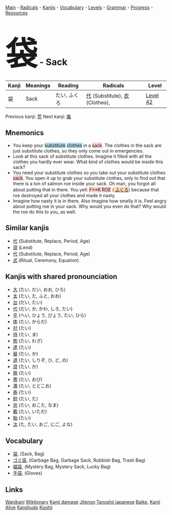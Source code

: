<style> bigfont {font-size: 100px}</style>
[Main](../README.md) -
[Radicals](../radicals.md) -
[Kanjis](../kanjis.md) -
[Vocabulary](../vocabulary.md) -
[Levels](../levels.md) -
[Grammar](../grammar.md) - 
[Progress](../progress.md) -
[Resources](../resources.md)
# <bigfont> 袋</bigfont> - Sack 

| Kanji | Meanings | Reading | Radicals | Level |
| --- | --- | --- | --- | --- |
| 袋 | Sack | たい, ふくろ | [代](../radicals/代.md) (Substitute), [衣](../radicals/衣.md) (Clothes),  | [Level 42](../levels/wk_level42.md) |

Previous kanji: [荒](荒.md) Next kanji: [誰](誰.md) 

## Mnemonics
 * You keep your <span style="background-color:#ADD8E6"> substitute</span> <span style="background-color:#ADD8E6"> clothes</span> in a <span style="background-color:#ffcccb"> sack</span>. The clothes in the sack are just substitute clothes, so they only come out in emergencies.
* Look at this sack of substitute clothes. Imagine it filled with all the clothes you hardly ever wear. What kind of clothes would be inside this sack?
* You need your substitute clothes so you take out your substitute clothes <span style="background-color:#ffcccb"> sack</span>. You open it up to grab your substitute clothes, only to find out that there is a ton of salmon roe inside your sack. Oh man, you forgot all about putting that in there. You yell: <span style="background-color:#ffcccb"> F**K ROE</span> (<span style="background-color:#fed8b1"> [ふくろ](https://jisho.org/search/ふくろ)</span>) because that roe destroyed all your clothes and made it nasty.
* Imagine how nasty it is in there. Also imagine how smelly it is. Feel angry about putting roe in your sack. Why would you even do that? Why would the roe do this to you, as well.


## Similar kanjis
 * [代](代.md) (Substitute, Replace, Period, Age)
* [貸](貸.md) (Lend)
* [代](代.md) (Substitute, Replace, Period, Age)
* [式](式.md) (Ritual, Ceremony, Equation)



## Kanjis with shared pronounciation
 * [大](大.md) (たい, だい, おお, ひろ)
* [太](太.md) (たい, た, ふと, おお)
* [台](台.md) (だい, たい)
* [代](代.md) (だい, か, かわ, しろ, たい)
* [平](平.md) (へい, ひょう, びょう, たい, ひら)
* [体](体.md) (たい, からだ)
* [対](対.md) (たい)
* [待](待.md) (たい, ま)
* [態](態.md) (たい, わざ)
* [逮](逮.md) (たい)
* [替](替.md) (たい, か)
* [退](退.md) (たい, しりぞ, ひ, ど, の)
* [貸](貸.md) (たい, か)
* [隊](隊.md) (たい)
* [帯](帯.md) (たい, おび)
* [滞](滞.md) (たい, とどこお)
* [泰](泰.md) (たい)
* [耐](耐.md) (たい, た)
* [怠](怠.md) (たい, おこた, なま)
* [戴](戴.md) (たい, いただ)
* [胎](胎.md) (たい)
* [汰](汰.md) (た, たい, おご, にご, よな)



## Vocabulary
 * [袋](../vocabulary/袋.md), (Sack, Bag)
* [ゴミ袋](../vocabulary/袋.md), (Garbage Bag, Garbage Sack, Rubbish Bag, Trash Bag)
* [福袋](../vocabulary/袋.md), (Mystery Bag, Mystery Sack, Lucky Bag)
* [手袋](../vocabulary/袋.md), (Gloves)




## Links 


[Wanikani](https://www.wanikani.com/kanji/袋)
[Wiktionary](https://en.wiktionary.org/wiki/袋)
[Kanji damage](http://www.kanjidamage.com/kanji/search?utf8=✓&q=袋)
[Jitenon](https://jitenon.com/kanji/袋)
[Tanoshii japanese](https://www.tanoshiijapanese.com/dictionary/kanji.cfm?k=袋)
[Baike](https://baike.baidu.com/item/袋),
[Kanji Alive](https://app.kanjialive.com/袋)
[Kanshudo](https://www.kanshudo.com/searchmn?q=袋)
[Koohii](https://kanji.koohii.com/study/kanji/袋)
